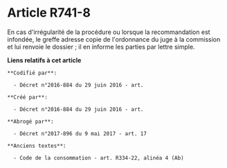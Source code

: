 # Article R741-8

En cas d'irrégularité de la procédure ou lorsque la recommandation est infondée, le greffe adresse copie de l'ordonnance du
juge à la commission et lui renvoie le dossier ; il en informe les parties par lettre simple.

**Liens relatifs à cet article**

	**Codifié par**:

	  - Décret n°2016-884 du 29 juin 2016 - art.

	**Créé par**:

	  - Décret n°2016-884 du 29 juin 2016 - art.

	**Abrogé par**:

	  - Décret n°2017-896 du 9 mai 2017 - art. 17

	**Anciens textes**:

	  - Code de la consommation - art. R334-22, alinéa 4 (Ab)
